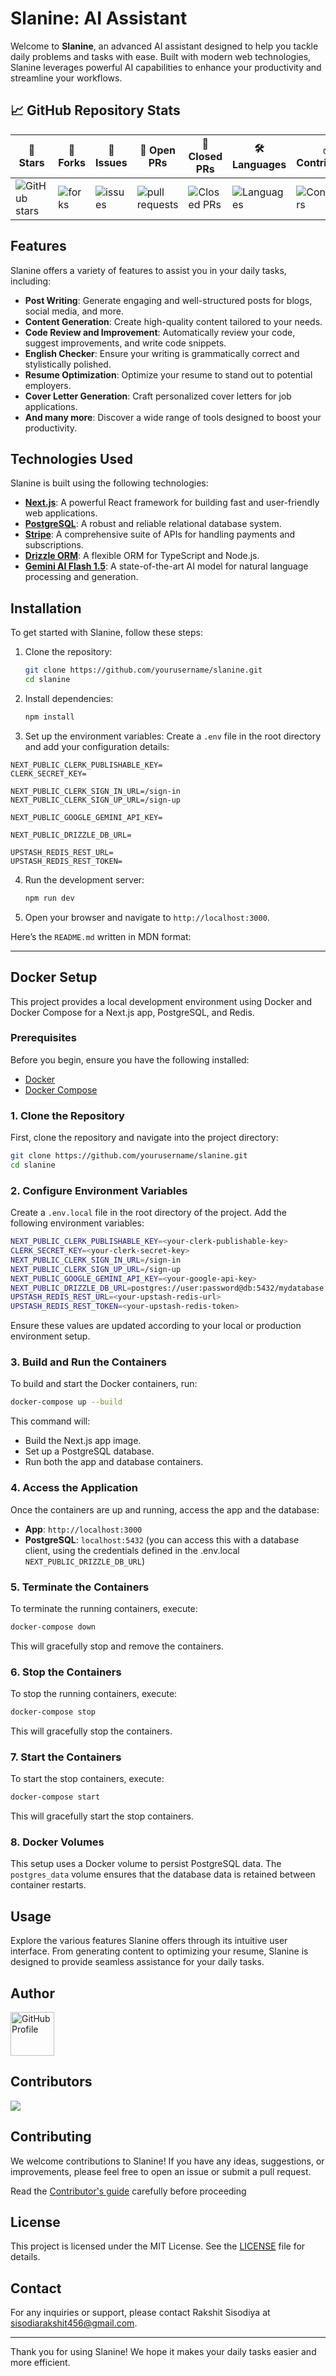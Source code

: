 # Slanine: AI Assistant

Welcome to **Slanine**, an advanced AI assistant designed to help you tackle daily problems and tasks with ease. Built with modern web technologies, Slanine leverages powerful AI capabilities to enhance your productivity and streamline your workflows.

## 📈 GitHub Repository Stats
| 🌟 **Stars** | 🍴 **Forks** | 🐛 **Issues** | 🔔 **Open PRs** | 🔕 **Closed PRs** | 🛠️ **Languages** | ✅ **Contributors** |
|--------------|--------------|---------------|-----------------|------------------|------------------|------------------|
| ![GitHub stars](https://img.shields.io/github/stars/Rakshit-gen/Slanine) | ![forks](https://img.shields.io/github/forks/Rakshit-gen/Slanine) | ![issues](https://img.shields.io/github/issues/Rakshit-gen/Slanine?color=32CD32) | ![pull requests](https://img.shields.io/github/issues-pr/Rakshit-gen/Slanine?color=FFFF8F) | ![Closed PRs](https://img.shields.io/github/issues-pr-closed/Rakshit-gen/Slanine?color=20B2AA) | ![Languages](https://img.shields.io/github/languages/count/Rakshit-gen/Slanine?color=20B2AA) | ![Contributors](https://img.shields.io/github/contributors/Rakshit-gen/Slanine?color=00FA9A) |

## Features

Slanine offers a variety of features to assist you in your daily tasks, including:

- **Post Writing**: Generate engaging and well-structured posts for blogs, social media, and more.
- **Content Generation**: Create high-quality content tailored to your needs.
- **Code Review and Improvement**: Automatically review your code, suggest improvements, and write code snippets.
- **English Checker**: Ensure your writing is grammatically correct and stylistically polished.
- **Resume Optimization**: Optimize your resume to stand out to potential employers.
- **Cover Letter Generation**: Craft personalized cover letters for job applications.
- **And many more**: Discover a wide range of tools designed to boost your productivity.

## Technologies Used

Slanine is built using the following technologies:

- **[Next.js](https://nextjs.org/)**: A powerful React framework for building fast and user-friendly web applications.
- **[PostgreSQL](https://www.postgresql.org/)**: A robust and reliable relational database system.
- **[Stripe](https://stripe.com/)**: A comprehensive suite of APIs for handling payments and subscriptions.
- **[Drizzle ORM](https://github.com/jeremydmiller/drizzle)**: A flexible ORM for TypeScript and Node.js.
- **[Gemini AI Flash 1.5](https://geminiaiflash.com/)**: A state-of-the-art AI model for natural language processing and generation.

## Installation

To get started with Slanine, follow these steps:

1. Clone the repository:

   ```bash
   git clone https://github.com/yourusername/slanine.git
   cd slanine
   ```

2. Install dependencies:

   ```bash
   npm install
   ```

3. Set up the environment variables:
   Create a `.env` file in the root directory and add your configuration details:

```env
NEXT_PUBLIC_CLERK_PUBLISHABLE_KEY=
CLERK_SECRET_KEY=

NEXT_PUBLIC_CLERK_SIGN_IN_URL=/sign-in
NEXT_PUBLIC_CLERK_SIGN_UP_URL=/sign-up

NEXT_PUBLIC_GOOGLE_GEMINI_API_KEY=

NEXT_PUBLIC_DRIZZLE_DB_URL=

UPSTASH_REDIS_REST_URL=
UPSTASH_REDIS_REST_TOKEN=

```

4. Run the development server:

   ```bash
   npm run dev
   ```

5. Open your browser and navigate to `http://localhost:3000`.

Here’s the `README.md` written in MDN format:

---

## Docker Setup

This project provides a local development environment using Docker and Docker Compose for a Next.js app, PostgreSQL, and Redis.

### Prerequisites

Before you begin, ensure you have the following installed:

- [Docker](https://www.docker.com/get-started)
- [Docker Compose](https://docs.docker.com/compose/install/)

### 1. Clone the Repository

First, clone the repository and navigate into the project directory:

```bash
git clone https://github.com/yourusername/slanine.git
cd slanine
```

### 2. Configure Environment Variables

Create a `.env.local` file in the root directory of the project. Add the following environment variables:

```bash
NEXT_PUBLIC_CLERK_PUBLISHABLE_KEY=<your-clerk-publishable-key>
CLERK_SECRET_KEY=<your-clerk-secret-key>
NEXT_PUBLIC_CLERK_SIGN_IN_URL=/sign-in
NEXT_PUBLIC_CLERK_SIGN_UP_URL=/sign-up
NEXT_PUBLIC_GOOGLE_GEMINI_API_KEY=<your-google-api-key>
NEXT_PUBLIC_DRIZZLE_DB_URL=postgres://user:password@db:5432/mydatabase
UPSTASH_REDIS_REST_URL=<your-upstash-redis-url>
UPSTASH_REDIS_REST_TOKEN=<your-upstash-redis-token>
```

Ensure these values are updated according to your local or production environment setup.

### 3. Build and Run the Containers

To build and start the Docker containers, run:

```bash
docker-compose up --build
```

This command will:

- Build the Next.js app image.
- Set up a PostgreSQL database.
- Run both the app and database containers.

### 4. Access the Application

Once the containers are up and running, access the app and the database:

- **App**: `http://localhost:3000`
- **PostgreSQL**: `localhost:5432` (you can access this with a database client, using the credentials defined in the .env.local `NEXT_PUBLIC_DRIZZLE_DB_URL`)

### 5. Terminate the Containers

To terminate the running containers, execute:

```bash
docker-compose down
```

This will gracefully stop and remove the containers.

### 6. Stop the Containers

To stop the running containers, execute:

```bash
docker-compose stop
```

This will gracefully stop the containers.

### 7. Start the Containers

To start the stop containers, execute:

```bash
docker-compose start
```

This will gracefully start the stop containers.

### 8. Docker Volumes

This setup uses a Docker volume to persist PostgreSQL data. The `postgres_data` volume ensures that the database data is retained between container restarts.

## Usage

Explore the various features Slanine offers through its intuitive user interface. From generating content to optimizing your resume, Slanine is designed to provide seamless assistance for your daily tasks.

## Author

<a href="https://github.com/Rakshit-gen">
<img src="https://github.com/Rakshit-gen.png" alt="GitHub Profile" class="profile-pic" height="70px" width="70px">
</a>

## Contributors
<a href="https://github.com/Rakshit-gen/Slanine/graphs/contributors">
  <img src="https://contrib.rocks/image?repo=Rakshit-gen/Slanine" />
</a>

## Contributing

We welcome contributions to Slanine! If you have any ideas, suggestions, or improvements, please feel free to open an issue or submit a pull request.

Read the [Contributor's guide](https://github.com/Rakshit-gen/Slanine/blob/main/CONTRIBUTORS.md) carefully before proceeding



## License

This project is licensed under the MIT License. See the [LICENSE](LICENSE) file for details.

## Contact

For any inquiries or support, please contact Rakshit Sisodiya at [sisodiarakshit456@gmail.com](mailto:sisodiarakshit456@gmail.com).

---

Thank you for using Slanine! We hope it makes your daily tasks easier and more efficient.
